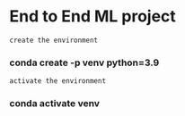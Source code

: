#  End to End ML project
``` 
create the environment
```
### conda create -p venv python=3.9
```
activate the environment 
```
### conda activate venv 

